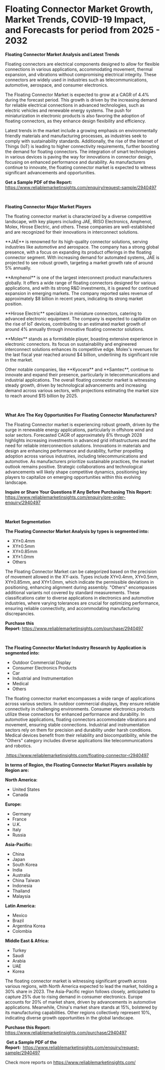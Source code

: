 <p><h1>Floating Connector Market Growth, Market Trends, COVID-19 Impact, and Forecasts for period from 2025 - 2032</h1></p><p><strong>Floating Connector Market Analysis and Latest Trends</strong></p>
<p><p>Floating connectors are electrical components designed to allow for flexible connections in various applications, accommodating movement, thermal expansion, and vibrations without compromising electrical integrity. These connectors are widely used in industries such as telecommunications, automotive, aerospace, and consumer electronics.</p><p>The Floating Connector Market is expected to grow at a CAGR of 4.4% during the forecast period. This growth is driven by the increasing demand for reliable electrical connections in advanced technologies, such as electric vehicles and renewable energy systems. The push for miniaturization in electronic products is also favoring the adoption of floating connectors, as they enhance design flexibility and efficiency.</p><p>Latest trends in the market include a growing emphasis on environmentally friendly materials and manufacturing processes, as industries seek to comply with sustainability standards. Additionally, the rise of the Internet of Things (IoT) is leading to higher connectivity requirements, further boosting the demand for floating connectors. The integration of smart technologies in various devices is paving the way for innovations in connector design, focusing on enhanced performance and durability. As manufacturers continue to innovate, the floating connector market is expected to witness significant advancements and opportunities.</p></p>
<p><strong>Get a Sample PDF of the Report:&nbsp;</strong> <a href="https://www.reliablemarketinsights.com/enquiry/request-sample/2940497?utm_campaign=3044&utm_medium=2&utm_source=Github&utm_content=ia&utm_term=15032025&utm_id=floating-connector">https://www.reliablemarketinsights.com/enquiry/request-sample/2940497</a></p>
<p>&nbsp;</p>
<p><strong>Floating Connector Major Market Players</strong></p>
<p><p>The floating connector market is characterized by a diverse competitive landscape, with key players including JAE, IRISO Electronics, Amphenol, Molex, Hirose Electric, and others. These companies are well-established and are recognized for their innovations in interconnect solutions.</p><p>**JAE** is renowned for its high-quality connector solutions, serving industries like automotive and aerospace. The company has a strong global presence, with a focus on expanding its product offerings in the floating connector segment. With increasing demand for automated systems, JAE is projected to see robust growth, targeting a market growth rate of around 5% annually.</p><p>**Amphenol** is one of the largest interconnect product manufacturers globally. It offers a wide range of floating connectors designed for various applications, and with its strong R&D investments, it is geared for continued expansion in emerging markets. The company reported sales revenue of approximately $8 billion in recent years, indicating its strong market position.</p><p>**Hirose Electric** specializes in miniature connectors, catering to advanced electronic equipment. The company is expected to capitalize on the rise of IoT devices, contributing to an estimated market growth of around 4% annually through innovative floating connector solutions.</p><p>**Molex** stands as a formidable player, boasting extensive experience in electronic connectors. Its focus on sustainability and engineered interconnect solutions enhances its competitive edge. Molex's revenues for the last fiscal year reached around $4 billion, underlining its significant role in the market.</p><p>Other notable companies, like **Kyocera** and **Samtec**, continue to innovate and expand their presence, particularly in telecommunications and industrial applications. The overall floating connector market is witnessing steady growth, driven by technological advancements and increasing demand across various sectors, with projections estimating the market size to reach around $15 billion by 2025.</p></p>
<p>&nbsp;</p>
<p><strong>What Are The Key Opportunities For Floating Connector Manufacturers?</strong></p>
<p><p>The Floating Connector market is experiencing robust growth, driven by the surge in renewable energy applications, particularly in offshore wind and solar sectors. Forecasted CAGR of approximately 8% through 2028 highlights increasing investments in advanced grid infrastructures and the need for reliable interconnection solutions. Innovations in materials and design are enhancing performance and durability, further propelling adoption across various industries, including telecommunications and automotive. As manufacturers prioritize sustainable practices, the market outlook remains positive. Strategic collaborations and technological advancements will likely shape competitive dynamics, positioning key players to capitalize on emerging opportunities within this evolving landscape.</p></p>
<p><strong>Inquire or Share Your Questions If Any Before Purchasing This Report:</strong> <a href="https://www.reliablemarketinsights.com/enquiry/pre-order-enquiry/2940497?utm_campaign=3044&utm_medium=2&utm_source=Github&utm_content=ia&utm_term=15032025&utm_id=floating-connector">https://www.reliablemarketinsights.com/enquiry/pre-order-enquiry/2940497</a></p>
<p>&nbsp;</p>
<p><strong>Market Segmentation</strong></p>
<p><strong>The Floating Connector Market Analysis by types is segmented into:</strong></p>
<p><ul><li>XY±0.4mm</li><li>XY±0.5mm</li><li>XY±0.85mm</li><li>XY±1.0mm</li><li>Others</li></ul></p>
<p><p>The Floating Connector Market can be categorized based on the precision of movement allowed in the XY-axis. Types include XY±0.4mm, XY±0.5mm, XY±0.85mm, and XY±1.0mm, which indicate the permissible deviations in positioning, enhancing alignment during assembly. "Others" encompasses additional variants not covered by standard measurements. These classifications cater to diverse applications in electronics and automotive industries, where varying tolerances are crucial for optimizing performance, ensuring reliable connectivity, and accommodating manufacturing discrepancies.</p></p>
<p><strong>Purchase this Report:&nbsp;</strong><a href="https://www.reliablemarketinsights.com/purchase/2940497?utm_campaign=3044&utm_medium=2&utm_source=Github&utm_content=ia&utm_term=15032025&utm_id=floating-connector">https://www.reliablemarketinsights.com/purchase/2940497</a></p>
<p>&nbsp;</p>
<p><strong>The Floating Connector Market Industry Research by Application is segmented into:</strong></p>
<p><ul><li>Outdoor Commercial Display</li><li>Consumer Electronics Products</li><li>Car</li><li>Industrial and Instrumentation</li><li>Medical</li><li>Others</li></ul></p>
<p><p>The floating connector market encompasses a wide range of applications across various sectors. In outdoor commercial displays, they ensure reliable connectivity in challenging environments. Consumer electronics products utilize these connectors for enhanced performance and durability. In automotive applications, floating connectors accommodate vibrations and movement, ensuring stable connections. Industrial and instrumentation sectors rely on them for precision and durability under harsh conditions. Medical devices benefit from their reliability and biocompatibility, while the "Others" category includes diverse applications like telecommunications and robotics.</p></p>
<p><a href="https://www.reliablemarketinsights.com/floating-connector-r2940497?utm_campaign=3044&utm_medium=2&utm_source=Github&utm_content=ia&utm_term=15032025&utm_id=floating-connector">&nbsp;https://www.reliablemarketinsights.com/floating-connector-r2940497</a></p>
<p><strong>In terms of Region, the Floating Connector Market Players available by Region are:</strong></p>
<p>
    <p> <strong> North America: </strong>
        <ul>
            <li>United States</li>
            <li>Canada</li>
        </ul>
        </p> 
    <p> <strong> Europe: </strong>
        <ul>
            <li>Germany</li>
            <li>France</li>
            <li>U.K.</li>
            <li>Italy</li>
            <li>Russia</li>
        </ul>
        </p> 
    <p> <strong> Asia-Pacific: </strong>
        <ul>
            <li>China</li>
            <li>Japan</li>
            <li>South Korea</li>
            <li>India</li>
            <li>Australia</li>
            <li>China Taiwan</li>
            <li>Indonesia</li>
            <li>Thailand</li>
            <li>Malaysia</li>
        </ul>
        </p> 
    <p> <strong> Latin America: </strong>
        <ul>
            <li>Mexico</li>
            <li>Brazil</li>
            <li>Argentina Korea</li>
            <li>Colombia</li>
        </ul>
        </p> 
    <p> <strong> Middle East & Africa: </strong>
        <ul>
            <li>Turkey</li>
            <li>Saudi</li>
            <li>Arabia</li>
            <li>UAE</li>
            <li>Korea</li>
        </ul>
    </p>
    </p>
<p><p>The floating connector market is witnessing significant growth across various regions, with North America expected to lead the market, holding a 30% share in 2023. The Asia-Pacific region follows closely, anticipated to capture 25% due to rising demand in consumer electronics. Europe accounts for 20% of market share, driven by advancements in automotive applications. Meanwhile, China's market share stands at 15%, bolstered by its manufacturing capabilities. Other regions collectively represent 10%, indicating diverse growth opportunities in the global landscape.</p></p>
<p><strong>Purchase this Report: </strong><a href="https://www.reliablemarketinsights.com/purchase/2940497?utm_campaign=3044&utm_medium=2&utm_source=Github&utm_content=ia&utm_term=15032025&utm_id=floating-connector">https://www.reliablemarketinsights.com/purchase/2940497</a></p>
<p>&nbsp;<strong>Get a Sample PDF of the Report:&nbsp;&nbsp;</strong><a href="https://www.reliablemarketinsights.com/enquiry/request-sample/2940497?utm_campaign=3044&utm_medium=2&utm_source=Github&utm_content=ia&utm_term=15032025&utm_id=floating-connector">https://www.reliablemarketinsights.com/enquiry/request-sample/2940497</a></p>
<p><strong></strong></p>
<p>Check more reports on <a href="https://www.reliablemarketinsights.com/?utm_campaign=3044&utm_medium=2&utm_source=Github&utm_content=ia&utm_term=15032025&utm_id=floating-connector">https://www.reliablemarketinsights.com/</a></p>